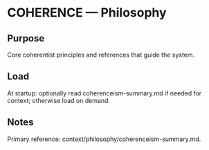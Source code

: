 # COHERENCE — Philosophy

## Purpose
Core coherentist principles and references that guide the system.

## Load
At startup: optionally read coherenceism-summary.md if needed for context; otherwise load on demand.

## Notes
Primary reference: context/philosophy/coherenceism-summary.md.
